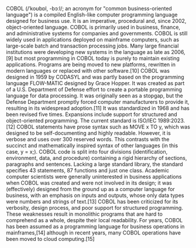 COBOL (/ˈkoʊbɒl, -bɔːl/; an acronym for "common business-oriented language") is a compiled English-like computer programming language designed for business use. It is an imperative, procedural and, since 2002, object-oriented language. COBOL is primarily used in business, finance, and administrative systems for companies and governments. COBOL is still widely used in applications deployed on mainframe computers, such as large-scale batch and transaction processing jobs. Many large financial institutions were developing new systems in the language as late as 2006,[9] but most programming in COBOL today is purely to maintain existing applications. Programs are being moved to new platforms, rewritten in modern languages or replaced with other software.[10]
COBOL was designed in 1959 by CODASYL and was partly based on the programming language FLOW-MATIC designed by Grace Hopper. It was created as part of a U.S. Department of Defense effort to create a portable programming language for data processing. It was originally seen as a stopgap, but the Defense Department promptly forced computer manufacturers to provide it, resulting in its widespread adoption.[11] It was standardized in 1968 and has been revised five times. Expansions include support for structured and object-oriented programming. The current standard is ISO/IEC 1989:2023.[12]
COBOL statements have prose syntax such as MOVE x TO y, which was designed to be self-documenting and highly readable. However, it is verbose and uses over 300 reserved words. This contrasts with the succinct and mathematically inspired syntax of other languages (in this case, y = x;).
COBOL code is split into four divisions (identification, environment, data, and procedure) containing a rigid hierarchy of sections, paragraphs and sentences. Lacking a large standard library, the standard specifies 43 statements, 87 functions and just one class.
Academic computer scientists were generally uninterested in business applications when COBOL was created and were not involved in its design; it was (effectively) designed from the ground up as a computer language for business, with an emphasis on inputs and outputs, whose only data types were numbers and strings of text.[13]
COBOL has been criticized for its verbosity, design process, and poor support for structured programming. These weaknesses result in monolithic programs that are hard to comprehend as a whole, despite their local readability.
For years, COBOL has been assumed as a programming language for business operations in mainframes,[14] although in recent years, many COBOL operations have been moved to cloud computing.[15]
